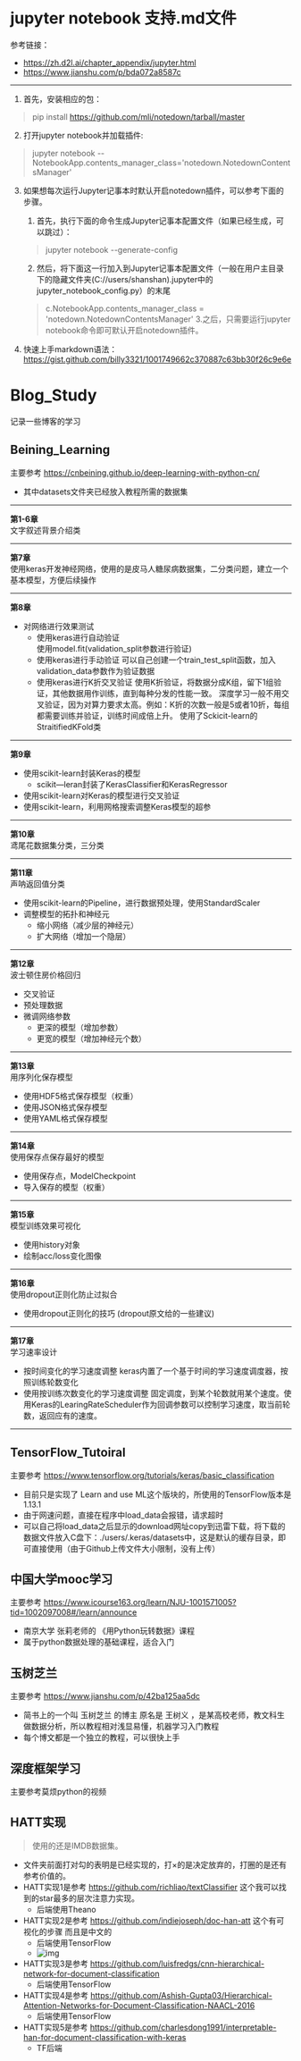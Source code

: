 # jupyter notebook 支持.md文件

参考链接：<br>
+ https://zh.d2l.ai/chapter_appendix/jupyter.html
+ https://www.jianshu.com/p/bda072a8587c
___

1. 首先，安装相应的包：<br>
>pip install https://github.com/mli/notedown/tarball/master

2. 打开jupyter notebook并加载插件:<br>
>jupyter notebook --NotebookApp.contents_manager_class='notedown.NotedownContentsManager'
3. 如果想每次运行Jupyter记事本时默认开启notedown插件，可以参考下面的步骤。
    1. 首先，执行下面的命令生成Jupyter记事本配置文件（如果已经生成，可以跳过）：
     >jupyter notebook --generate-config
    2. 然后，将下面这一行加入到Jupyter记事本配置文件（一般在用户主目录下的隐藏文件夹(C://users/shanshan).jupyter中的jupyter_notebook_config.py）的末尾
    >c.NotebookApp.contents_manager_class = 'notedown.NotedownContentsManager'
    3.之后，只需要运行jupyter notebook命令即可默认开启notedown插件。
    
4. 快速上手markdown语法：<br>
  https://gist.github.com/billy3321/1001749662c370887c63bb30f26c9e6e

# Blog_Study
记录一些博客的学习

## Beining_Learning
主要参考 https://cnbeining.github.io/deep-learning-with-python-cn/
+ 其中datasets文件夹已经放入教程所需的数据集

___
**第1-6章**
  <br>文字叙述背景介绍类
___
**第7章**
  <br>使用keras开发神经网络，使用的是皮马人糖尿病数据集，二分类问题，建立一个基本模型，方便后续操作
___
**第8章**
+ 对网络进行效果测试
    + 使用keras进行自动验证  
     使用model.fit(validation_split参数进行验证)
    + 使用keras进行手动验证
     可以自己创建一个train_test_split函数，加入validation_data参数作为验证数据
    + 使用keras进行K折交叉验证
     使用K折验证，将数据分成K组，留下1组验证，其他数据用作训练，直到每种分发的性能一致。
     深度学习一般不用交叉验证，因为对算力要求太高。例如：K折的次数一般是5或者10折，每组都需要训练并验证，训练时间成倍上升。
     使用了Sckicit-learn的StraitifiedKFold类 
___
**第9章**
+ 使用scikit-learn封装Keras的模型
    + scikit—leran封装了KerasClassifier和KerasRegressor
+ 使用scikit-learn对Keras的模型进行交叉验证
+ 使用scikit-learn，利用网格搜索调整Keras模型的超参
___
**第10章**
  <br>鸢尾花数据集分类，三分类
___
**第11章**
  <br>声呐返回值分类
  + 使用scikit-learn的Pipeline，进行数据预处理，使用StandardScaler
  + 调整模型的拓扑和神经元
      + 缩小网络（减少层的神经元）
      + 扩大网络（增加一个隐层）
      
___
**第12章**
  <br>波士顿住房价格回归
  + 交叉验证
  + 预处理数据
  + 微调网络参数
      + 更深的模型（增加参数）
      + 更宽的模型（增加神经元个数）
___
**第13章**
  <br>用序列化保存模型
  + 使用HDF5格式保存模型（权重）
  + 使用JSON格式保存模型
  + 使用YAML格式保存模型
___
**第14章**
  <br>使用保存点保存最好的模型
  + 使用保存点，ModelCheckpoint
  + 导入保存的模型（权重）
___
**第15章**
  <br>模型训练效果可视化
  + 使用history对象
  + 绘制acc/loss变化图像
___
**第16章**
  <br>使用dropout正则化防止过拟合
  + 使用dropout正则化的技巧
  (dropout原文给的一些建议)
___
**第17章**
  <br>学习速率设计
  + 按时间变化的学习速度调整
      keras内置了一个基于时间的学习速度调度器，按照训练轮数变化
  + 使用按训练次数变化的学习速度调整
      固定调度，到某个轮数就用某个速度。使用Keras的LearingRateScheduler作为回调参数可以控制学习速度，取当前轮数，返回应有的速度。
___



## TensorFlow_Tutoiral
主要参考 https://www.tensorflow.org/tutorials/keras/basic_classification
+ 目前只是实现了 Learn and use ML这个版块的，所使用的TensorFlow版本是1.13.1
+ 由于网速问题，直接在程序中load_data会报错，请求超时
+ 可以自己将load_data之后显示的download网址copy到迅雷下载，将下载的数据文件放入C盘下：./users/.keras/datasets中，这是默认的缓存目录，即可直接使用（由于Github上传文件大小限制，没有上传）

## 中国大学mooc学习
主要参考 https://www.icourse163.org/learn/NJU-1001571005?tid=1002097008#/learn/announce
+ 南京大学 张莉老师的 《用Python玩转数据》课程
+ 属于python数据处理的基础课程，适合入门

## 玉树芝兰
主要参考 https://www.jianshu.com/p/42ba125aa5dc
+ 简书上的一个叫 玉树芝兰 的博主 原名是 王树义 ，是某高校老师，教文科生做数据分析，所以教程相对浅显易懂，机器学习入门教程
+ 每个博文都是一个独立的教程，可以很快上手

## 深度框架学习

主要参考莫烦python的视频

## HATT实现

>使用的还是IMDB数据集。
+ 文件夹前面打对勾的表明是已经实现的，打×的是决定放弃的，打圈的是还有参考价值的。
+ HATT实现1是参考 https://github.com/richliao/textClassifier 这个我可以找到的star最多的层次注意力实现。
    + 后端使用Theano
+ HATT实现2是参考 https://github.com/indiejoseph/doc-han-att  这个有可视化的步骤 而且是中文的
    + 后端使用TensorFlow
    + ![img](https://github.com/indiejoseph/doc-han-att/raw/master/attention.png)
+ HATT实现3是参考 https://github.com/luisfredgs/cnn-hierarchical-network-for-document-classification 
    + 后端使用TensorFlow
+ HATT实现4是参考 https://github.com/Ashish-Gupta03/Hierarchical-Attention-Networks-for-Document-Classification-NAACL-2016
    + 后端使用TensorFlow
+ HATT实现5是参考 https://github.com/charlesdong1991/interpretable-han-for-document-classification-with-keras
    + TF后端
